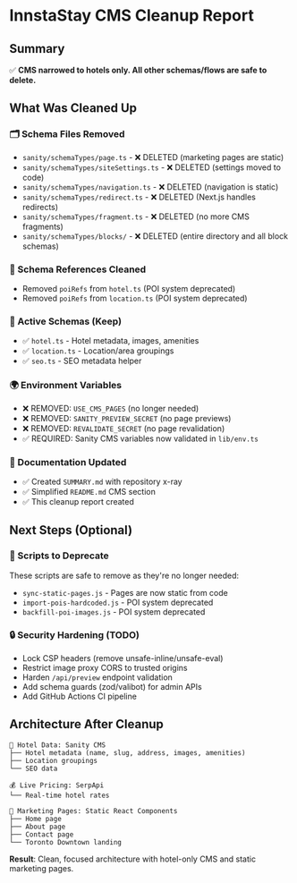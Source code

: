 # InnstaStay CMS Cleanup Report

## Summary

✅ **CMS narrowed to hotels only. All other schemas/flows are safe to delete.**

## What Was Cleaned Up

### 🗂️ Schema Files Removed
- `sanity/schemaTypes/page.ts` - ❌ DELETED (marketing pages are static)
- `sanity/schemaTypes/siteSettings.ts` - ❌ DELETED (settings moved to code)
- `sanity/schemaTypes/navigation.ts` - ❌ DELETED (navigation is static)
- `sanity/schemaTypes/redirect.ts` - ❌ DELETED (Next.js handles redirects)
- `sanity/schemaTypes/fragment.ts` - ❌ DELETED (no more CMS fragments)
- `sanity/schemaTypes/blocks/` - ❌ DELETED (entire directory and all block schemas)

### 📝 Schema References Cleaned
- Removed `poiRefs` from `hotel.ts` (POI system deprecated)
- Removed `poiRefs` from `location.ts` (POI system deprecated)

### 🔧 Active Schemas (Keep)
- ✅ `hotel.ts` - Hotel metadata, images, amenities
- ✅ `location.ts` - Location/area groupings
- ✅ `seo.ts` - SEO metadata helper

### 🌍 Environment Variables
- ❌ REMOVED: `USE_CMS_PAGES` (no longer needed)
- ❌ REMOVED: `SANITY_PREVIEW_SECRET` (no page previews)
- ❌ REMOVED: `REVALIDATE_SECRET` (no page revalidation)
- ✅ REQUIRED: Sanity CMS variables now validated in `lib/env.ts`

### 📄 Documentation Updated
- ✅ Created `SUMMARY.md` with repository x-ray
- ✅ Simplified `README.md` CMS section
- ✅ This cleanup report created

## Next Steps (Optional)

### 🧹 Scripts to Deprecate
These scripts are safe to remove as they're no longer needed:
- `sync-static-pages.js` - Pages are now static from code
- `import-pois-hardcoded.js` - POI system deprecated  
- `backfill-poi-images.js` - POI system deprecated

### 🔒 Security Hardening (TODO)
- Lock CSP headers (remove unsafe-inline/unsafe-eval)
- Restrict image proxy CORS to trusted origins
- Harden `/api/preview` endpoint validation
- Add schema guards (zod/valibot) for admin APIs
- Add GitHub Actions CI pipeline

## Architecture After Cleanup

```
🏨 Hotel Data: Sanity CMS
├── Hotel metadata (name, slug, address, images, amenities)
├── Location groupings
└── SEO data

💰 Live Pricing: SerpApi
└── Real-time hotel rates

📱 Marketing Pages: Static React Components
├── Home page
├── About page  
├── Contact page
└── Toronto Downtown landing
```

**Result**: Clean, focused architecture with hotel-only CMS and static marketing pages.
